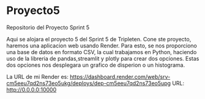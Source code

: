 # Proyecto5
Repositorio del Proyecto Sprint 5 

Aqui se alojara el proyecto 5 del Sprint 5 de Tripleten.
Cone ste proyecto, haremos una aplicacion web usando Render. Para esto, se nos proporciono una base de datos en formato CSV, la cual trabajamos en Python, haciendo uso de la libreria de pandas,streamlit y plotly para crear dos opciones. Estas dos opciones nos desplegara un grafico de disperion o un histograma.

La URL de mi Render es: https://dashboard.render.com/web/srv-cm5eeu7qd2ns73eo5ukg/deploys/dep-cm5eeu7qd2ns73eo5upg 
URL: http://0.0.0.0:10000
